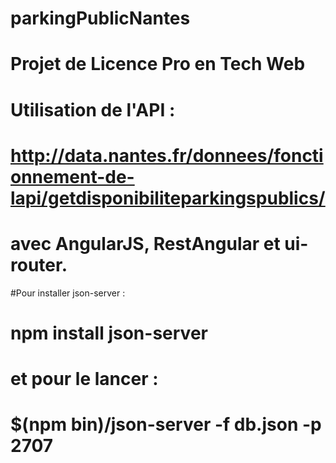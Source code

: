 # parkingPublicNantes

# Projet de Licence Pro en Tech Web 
# Utilisation de l'API :
# http://data.nantes.fr/donnees/fonctionnement-de-lapi/getdisponibiliteparkingspublics/
# avec AngularJS, RestAngular et ui-router.

#Pour installer json-server :
# npm install json-server
# et pour le lancer :
# $(npm bin)/json-server -f db.json -p 2707 
